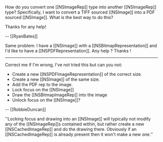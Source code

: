 How do you convert one [[NSImageRep]] type into another [[NSImageRep]] type? Specifically, I want to convert a TIFF sourced [[NSImage]] into a PDF sourced [[NSImage]]. What is the best way to do this?

Thanks for any help!

-- [[RyanBates]]

Same problem: I have a [[NSImage]] with a [[NSBitmapRepresentation]] and I'd like to have a [[NSPDFRepresentation]]. Any help ? Thanks !

----

Correct me if I'm wrong, I've not tried this but can you not:


* Create a new [[NSPDFImageRepresentation]] of the correct size.
* Create a new [[NSImage]] of the same size.
* Add the PDF rep to the image.
* Lock focus on the [[NSImage]]
* Draw the [[NSBitmapImageRep]] into the image
* Unlock focus on the [[NSImage]]?


-- [[RobbieDuncan]]

''Locking focus and drawing into an [[NSImage]] will typically not modify any of the [[NSImageRep]]<nowiki/>s contained within, but rather create a new [[NSCachedImageRep]] and do the drawing there. Obviously if an [[NSCachedImageRep]] is already present then it won't make a new one.''